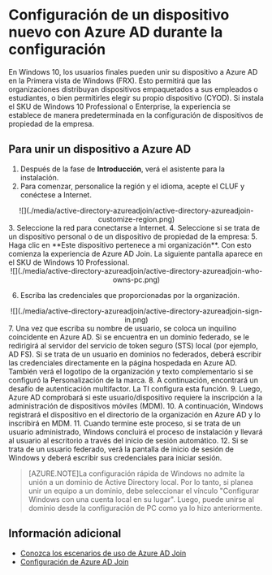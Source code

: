 <properties 
	pageTitle="Configuración de un dispositivo nuevo con Azure AD durante la configuración | Microsoft Azure" 
	description="Un tema que explica cómo los usuarios pueden configurar Azure AD Join durante la Primera vista de Windows." 
	services="active-directory" 
	documentationCenter="" 
	authors="femila" 
	manager="stevenpo" 
	editor=""/>

<tags 
	ms.service="active-directory" 
	ms.workload="identity" 
	ms.tgt_pltfrm="na" 
	ms.devlang="na" 
	ms.topic="article" 
	ms.date="08/02/2015" 
	ms.author="femila"/>

# Configuración de un dispositivo nuevo con Azure AD durante la configuración

En Windows 10, los usuarios finales pueden unir su dispositivo a Azure AD en la Primera vista de Windows (FRX). Esto permitirá que las organizaciones distribuyan dispositivos empaquetados a sus empleados o estudiantes, o bien permitirles elegir su propio dispositivo (CYOD). Si instala el SKU de Windows 10 Professional o Enterprise, la experiencia se establece de manera predeterminada en la configuración de dispositivos de propiedad de la empresa.

Para unir un dispositivo a Azure AD
-----------------------------------------------------------------------

1. Después de la fase de **Introducción**, verá el asistente para la instalación.
2. Para comenzar, personalice la región y el idioma, acepte el CLUF y conéctese a Internet.
<center> ![](./media/active-directory-azureadjoin/active-directory-azureadjoin-customize-region.png) </center>
3. Seleccione la red para conectarse a Internet.
4. Seleccione si se trata de un dispositivo personal o de un dispositivo de propiedad de la empresa:
5. Haga clic en **Este dispositivo pertenece a mi organización**. Con esto comienza la experiencia de Azure AD Join. La siguiente pantalla aparece en el SKU de Windows 10 Professional. 
<center> ![](./media/active-directory-azureadjoin/active-directory-azureadjoin-who-owns-pc.png) </center>

6.	Escriba las credenciales que proporcionadas por la organización.
<center> ![](./media/active-directory-azureadjoin/active-directory-azureadjoin-sign-in.png) </center>
7.	Una vez que escriba su nombre de usuario, se coloca un inquilino coincidente en Azure AD. Si se encuentra en un dominio federado, se le redirigirá al servidor del servicio de token seguro (STS) local (por ejemplo, AD FS). Si se trata de un usuario en dominios no federados, deberá escribir las credenciales directamente en la página hospedada en Azure AD. También verá el logotipo de la organización y texto complementario si se configuró la Personalización de la marca.
8.	A continuación, encontrará un desafío de autenticación multifactor. La TI configura esta función.
9.	Luego, Azure AD comprobará si este usuario/dispositivo requiere la inscripción a la administración de dispositivos móviles (MDM). 
10.	A continuación, Windows registrará el dispositivo en el directorio de la organización en Azure AD y lo inscribirá en MDM.
11.	Cuando termine este proceso, si se trata de un usuario administrado, Windows concluirá el proceso de instalación y llevará al usuario al escritorio a través del inicio de sesión automático.
12.	Si se trata de un usuario federado, verá la pantalla de inicio de sesión de Windows y deberá escribir sus credenciales para iniciar sesión.

> [AZURE.NOTE]La configuración rápida de Windows no admite la unión a un dominio de Active Directory local. Por lo tanto, si planea unir un equipo a un dominio, debe seleccionar el vínculo "Configurar Windows con una cuenta local en su lugar". Luego, puede unirse al dominio desde la configuración de PC como ya lo hizo anteriormente.

## Información adicional
* [Conozca los escenarios de uso de Azure AD Join](active-directory-azureadjoin-deployment-aadjoindirect.md)
* [Configuración de Azure AD Join](active-directory-azureadjoin-setup.md)

<!---HONumber=August15_HO6-->